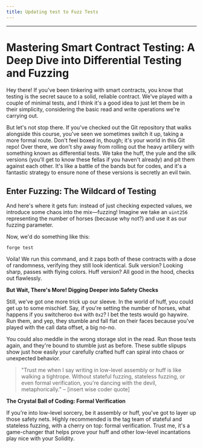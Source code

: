 ```yaml
---
title: Updating test to Fuzz Tests
---
```


---

# Mastering Smart Contract Testing: A Deep Dive into Differential Testing and Fuzzing

Hey there! If you've been tinkering with smart contracts, you know that testing is the secret sauce to a solid, reliable contract. We've played with a couple of minimal tests, and I think it's a good idea to just let them be in their simplicity, considering the basic read and write operations we're carrying out.

But let's not stop there. If you've checked out the Git repository that walks alongside this course, you've seen we sometimes switch it up, taking a more formal route. Don't feel boxed in, though; it's your world in this Git repo! Over there, we don't shy away from rolling out the heavy artillery with something known as differential tests. We take the huff, the yule and the silk versions (you'll get to know these fellas if you haven't already) and pit them against each other. It's like a battle of the bands but for codes, and it's a fantastic strategy to ensure none of these versions is secretly an evil twin.

## Enter Fuzzing: The Wildcard of Testing

And here's where it gets fun: instead of just checking expected values, we introduce some chaos into the mix—fuzzing! Imagine we take an `uint256` representing the number of horses (because why not?) and use it as our fuzzing parameter.

Now, we'd do something like this:

```
forge test
```

Voila! We run this command, and it zaps both of these contracts with a dose of randomness, verifying they still look identical. Sulk version? Looking sharp, passes with flying colors. Huff version? All good in the hood, checks out flawlessly.

**But Wait, There's More! Digging Deeper into Safety Checks**

Still, we've got one more trick up our sleeve. In the world of huff, you could get up to some mischief. Say, if you're setting the number of horses, what happens if you switcheroo `0x4` with `0x2`? I bet the tests would go haywire. Run them, and yep, they stumble and fall flat on their faces because you've played with the call data offset, a big no-no.

You could also meddle in the wrong storage slot in the read. Run those tests again, and they're bound to stumble just as before. These subtle slipups show just how easily your carefully crafted huff can spiral into chaos or unexpected behavior.

> "Trust me when I say writing in low-level assembly or huff is like walking a tightrope. Without stateful fuzzing, stateless fuzzing, or even formal verification, you're dancing with the devil, metaphorically." – [insert wise coder quote]

**The Crystal Ball of Coding: Formal Verification**

If you're into low-level sorcery, be it assembly or huff, you've got to layer up those safety nets. Highly recommended is the tag team of stateful and stateless fuzzing, with a cherry on top: formal verification. Trust me, it's a game-changer that helps prove your huff and other low-level incantations play nice with your Solidity.
